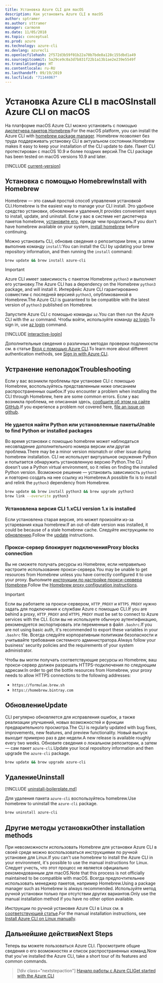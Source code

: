 ```yaml
---
title: Установка Azure CLI для macOS
description: Как установить Azure CLI в macOS
author: sptramer
ms.author: sttramer
manager: carmonm
ms.date: 11/05/2018
ms.topic: conceptual
ms.prod: azure
ms.technology: azure-cli
ms.devlang: azurecli
ms.openlocfilehash: 2f572d3b59f01b22a70b7bde8a128c155dbd1a49
ms.sourcegitcommit: 5a29ce9c0a3d7b831f22b1a13b1ae2e239e5549f
ms.translationtype: HT
ms.contentlocale: ru-RU
ms.lasthandoff: 09/19/2019
ms.locfileid: "71144067"
---
```

# <a name="install-azure-cli-on-macos"></a><span data-ttu-id="3632e-103">Установка Azure CLI в macOS</span><span class="sxs-lookup"><span data-stu-id="3632e-103">Install Azure CLI on macOS</span></span>

<span data-ttu-id="3632e-104">На платформе macOS Azure CLI можно установить с помощью [диспетчера пакетов Homebrew](https://brew.sh).</span><span class="sxs-lookup"><span data-stu-id="3632e-104">For the macOS platform, you can install the Azure CLI with [homebrew package manager](https://brew.sh).</span></span> <span data-ttu-id="3632e-105">Homebrew позволяет без труда поддерживать установку CLI в актуальном состоянии.</span><span class="sxs-lookup"><span data-stu-id="3632e-105">Homebrew makes it easy to keep your installation of the CLI update to date.</span></span> <span data-ttu-id="3632e-106">Пакет CLI протестирован с macOS 10.9 и более поздних версий.</span><span class="sxs-lookup"><span data-stu-id="3632e-106">The CLI package has been tested on macOS versions 10.9 and later.</span></span>

[!INCLUDE [current-version](includes/current-version.md)]

## <a name="install-with-homebrew"></a><span data-ttu-id="3632e-107">Установка с помощью Homebrew</span><span class="sxs-lookup"><span data-stu-id="3632e-107">Install with Homebrew</span></span>

<span data-ttu-id="3632e-108">Homebrew — это самый простой способ управления установкой CLI.</span><span class="sxs-lookup"><span data-stu-id="3632e-108">Homebrew is the easiest way to manage your CLI install.</span></span> <span data-ttu-id="3632e-109">Это удобное средство установки, обновления и удаления,</span><span class="sxs-lookup"><span data-stu-id="3632e-109">It provides convenient ways to install, update, and uninstall.</span></span>
<span data-ttu-id="3632e-110">Если у вас в системе нет диспетчера пакетов homebrew, [установите его](https://docs.brew.sh/Installation.html), прежде чем продолжить.</span><span class="sxs-lookup"><span data-stu-id="3632e-110">If you don't have homebrew available on your system, [install homebrew](https://docs.brew.sh/Installation.html) before continuing.</span></span>

<span data-ttu-id="3632e-111">Можно установить CLI, обновив сведения о репозитории brew, а затем выполнив команду `install`:</span><span class="sxs-lookup"><span data-stu-id="3632e-111">You can install the CLI by updating your brew repository information, and then running the `install` command:</span></span>

```bash
brew update && brew install azure-cli
```

> [!IMPORTANT]
>
> <span data-ttu-id="3632e-112">Azure CLI имеет зависимость с пакетом Homebrew `python3` и выполняет его установку.</span><span class="sxs-lookup"><span data-stu-id="3632e-112">The Azure CLI has a dependency on the Homebrew `python3` package, and will install it.</span></span>
> <span data-ttu-id="3632e-113">Интерфейс Azure CLI гарантированно совместим с последней версией `python3`, опубликованной в Homebrew.</span><span class="sxs-lookup"><span data-stu-id="3632e-113">The Azure CLI is guaranteed to be compatible with the latest version of `python3` published on Homebrew.</span></span>

<span data-ttu-id="3632e-114">Запустите Azure CLI с помощью команды `az`.</span><span class="sxs-lookup"><span data-stu-id="3632e-114">You can then run the Azure CLI with the `az` command.</span></span> <span data-ttu-id="3632e-115">Чтобы войти, используйте команду [az login](/cli/azure/reference-index#az-login).</span><span class="sxs-lookup"><span data-stu-id="3632e-115">To sign in, use [az login](/cli/azure/reference-index#az-login) command.</span></span>

[!INCLUDE [interactive-login](includes/interactive-login.md)]

<span data-ttu-id="3632e-116">Дополнительные сведения о различных методах проверки подлинности см. в статье [Вход с помощью Azure CLI](authenticate-azure-cli.md).</span><span class="sxs-lookup"><span data-stu-id="3632e-116">To learn more about different authentication methods, see [Sign in with Azure CLI](authenticate-azure-cli.md).</span></span>

## <a name="troubleshooting"></a><span data-ttu-id="3632e-117">Устранение неполадок</span><span class="sxs-lookup"><span data-stu-id="3632e-117">Troubleshooting</span></span>

<span data-ttu-id="3632e-118">Если у вас возникли проблемы при установке CLI с помощью Homebrew, воспользуйтесь представленным ниже описанием распространенных ошибок.</span><span class="sxs-lookup"><span data-stu-id="3632e-118">If you encounter a problem when installing the CLI through Homebrew, here are some common errors.</span></span> <span data-ttu-id="3632e-119">Если у вас возникла проблема, не описанная здесь, [сообщите об этом на сайте GitHub](https://github.com/Azure/azure-cli/issues).</span><span class="sxs-lookup"><span data-stu-id="3632e-119">If you experience a problem not covered here, [file an issue on github](https://github.com/Azure/azure-cli/issues).</span></span>

### <a name="unable-to-find-python-or-installed-packages"></a><span data-ttu-id="3632e-120">Не удается найти Python или установленные пакеты</span><span class="sxs-lookup"><span data-stu-id="3632e-120">Unable to find Python or installed packages</span></span>

<span data-ttu-id="3632e-121">Во время установки с помощью homebrew может наблюдаться несовпадение дополнительного номера версии или другая проблема.</span><span class="sxs-lookup"><span data-stu-id="3632e-121">There may be a minor version mismatch or other issue during homebrew installation.</span></span> <span data-ttu-id="3632e-122">CLI не использует виртуальное окружение Python и попытается обнаружить установленную версию Python.</span><span class="sxs-lookup"><span data-stu-id="3632e-122">The CLI doesn't use a Python virtual environment, so it relies on finding the installed Python version.</span></span> <span data-ttu-id="3632e-123">Возможное решение — установить зависимость `python3` и повторно создать на нее ссылку из Homebrew.</span><span class="sxs-lookup"><span data-stu-id="3632e-123">A possible fix is to install and relink the `python3` dependency from Homebrew.</span></span>

```bash
brew update && brew install python3 && brew upgrade python3
brew link --overwrite python3
```

### <a name="cli-version-1x-is-installed"></a><span data-ttu-id="3632e-124">Установлена версия CLI 1.x</span><span class="sxs-lookup"><span data-stu-id="3632e-124">CLI version 1.x is installed</span></span>

<span data-ttu-id="3632e-125">Если установлена старая версия, это может произойти из-за устаревания кэша homebrew.</span><span class="sxs-lookup"><span data-stu-id="3632e-125">If an out-of-date version was installed, it could be because of a stale homebrew cache.</span></span> <span data-ttu-id="3632e-126">Следуйте инструкциям по [обновлению](#Update).</span><span class="sxs-lookup"><span data-stu-id="3632e-126">Follow the [update](#Update) instructions.</span></span>

### <a name="proxy-blocks-connection"></a><span data-ttu-id="3632e-127">Прокси-сервер блокирует подключения</span><span class="sxs-lookup"><span data-stu-id="3632e-127">Proxy blocks connection</span></span>

<span data-ttu-id="3632e-128">Вы не сможете получать ресурсы из Homebrew, если неправильно настроите использование прокси-сервера.</span><span class="sxs-lookup"><span data-stu-id="3632e-128">You may be unable to get resources from Homebrew unless you have correctly configured it to use your proxy.</span></span> <span data-ttu-id="3632e-129">Выполните [инструкции по настройке прокси-сервера Homebrew](https://docs.brew.sh/Manpage#using-homebrew-behind-a-proxy).</span><span class="sxs-lookup"><span data-stu-id="3632e-129">Follow the [Homebrew proxy configuration instructions](https://docs.brew.sh/Manpage#using-homebrew-behind-a-proxy).</span></span>

> [!IMPORTANT]
> <span data-ttu-id="3632e-130">Если вы работаете за прокси-сервером, `HTTP_PROXY` и `HTTPS_PROXY` нужно задать для подключения к службам Azure с помощью CLI.</span><span class="sxs-lookup"><span data-stu-id="3632e-130">If you are behind a proxy, `HTTP_PROXY` and `HTTPS_PROXY` must be set to connect to Azure services with the CLI.</span></span>
> <span data-ttu-id="3632e-131">Если вы не используете обычную аутентификацию, рекомендуется экспортировать эти переменные в файл `.bashrc`.</span><span class="sxs-lookup"><span data-stu-id="3632e-131">If you are not using basic auth, it's recommended to export these variables in your `.bashrc` file.</span></span>
> <span data-ttu-id="3632e-132">Всегда следуйте корпоративным политикам безопасности и учитывайте требования системного администратора.</span><span class="sxs-lookup"><span data-stu-id="3632e-132">Always follow your business' security policies and the requirements of your system administrator.</span></span>

<span data-ttu-id="3632e-133">Чтобы вы могли получать соответствующие ресурсы из Homebrew, ваш прокси-сервер должен разрешать HTTPS-подключения по следующим адресам:</span><span class="sxs-lookup"><span data-stu-id="3632e-133">In order to get the bottle resources from Homebrew, your proxy needs to allow HTTPS connections to the following addresses:</span></span>

* `https://formulae.brew.sh`
* `https://homebrew.bintray.com`

## <a name="update"></a><span data-ttu-id="3632e-134">Обновление</span><span class="sxs-lookup"><span data-stu-id="3632e-134">Update</span></span>

<span data-ttu-id="3632e-135">CLI регулярно обновляется для исправления ошибок, а также реализации улучшений, новых возможностей и функции предварительного просмотра.</span><span class="sxs-lookup"><span data-stu-id="3632e-135">The CLI is regularly updated with bug fixes, improvements, new features, and preview functionality.</span></span> <span data-ttu-id="3632e-136">Новый выпуск выходит примерно раз в две недели.</span><span class="sxs-lookup"><span data-stu-id="3632e-136">A new release is available roughly every two weeks.</span></span> <span data-ttu-id="3632e-137">Обновите сведения о локальном репозитории, а затем — сам пакет `azure-cli`.</span><span class="sxs-lookup"><span data-stu-id="3632e-137">Update your local repository information and then upgrade the `azure-cli` package.</span></span>

```bash
brew update && brew upgrade azure-cli
```

## <a name="uninstall"></a><span data-ttu-id="3632e-138">Удаление</span><span class="sxs-lookup"><span data-stu-id="3632e-138">Uninstall</span></span>

[!INCLUDE [uninstall-boilerplate.md](includes/uninstall-boilerplate.md)]

<span data-ttu-id="3632e-139">Для удаления пакета `azure-cli` воспользуйтесь homebrew.</span><span class="sxs-lookup"><span data-stu-id="3632e-139">Use homebrew to uninstall the `azure-cli` package.</span></span>

```bash
brew uninstall azure-cli
```

## <a name="other-installation-methods"></a><span data-ttu-id="3632e-140">Другие методы установки</span><span class="sxs-lookup"><span data-stu-id="3632e-140">Other installation methods</span></span>

<span data-ttu-id="3632e-141">При невозможности использовать Homebrew для установки Azure CLI в своей среде можно воспользоваться инструкциями по ручной установке для Linux.</span><span class="sxs-lookup"><span data-stu-id="3632e-141">If you can't use homebrew to install the Azure CLI in your environment, it's possible to use the manual instructions for Linux.</span></span> <span data-ttu-id="3632e-142">Следует учесть, что этот процесс не является официально рекомендованным для macOS.</span><span class="sxs-lookup"><span data-stu-id="3632e-142">Note that this process is not officially maintained to be compatible with macOS.</span></span> <span data-ttu-id="3632e-143">Всегда предпочтительнее использовать менеджер пакетов, например Homebrew.</span><span class="sxs-lookup"><span data-stu-id="3632e-143">Using a package manager such as Homebrew is always recommended.</span></span> <span data-ttu-id="3632e-144">Используйте метод ручной установки только при отсутствии других вариантов.</span><span class="sxs-lookup"><span data-stu-id="3632e-144">Only use the manual installation method if you have no other option available.</span></span>

<span data-ttu-id="3632e-145">Инструкции по ручной установке Azure CLI в Linux см. в [соответствующей статье](install-azure-cli-linux.md).</span><span class="sxs-lookup"><span data-stu-id="3632e-145">For the manual installation instructions, see [Install Azure CLI on Linux manually](install-azure-cli-linux.md).</span></span>

## <a name="next-steps"></a><span data-ttu-id="3632e-146">Дальнейшие действия</span><span class="sxs-lookup"><span data-stu-id="3632e-146">Next Steps</span></span>

<span data-ttu-id="3632e-147">Теперь вы можете пользоваться Azure CLI. Просмотрите общие сведения о его возможностях и список распространенных команд.</span><span class="sxs-lookup"><span data-stu-id="3632e-147">Now that you've installed the Azure CLI, take a short tour of its features and common commands.</span></span>

> [!div class="nextstepaction"]
> [<span data-ttu-id="3632e-148">Начало работы с Azure CLI</span><span class="sxs-lookup"><span data-stu-id="3632e-148">Get started with the Azure CLI</span></span>](get-started-with-azure-cli.md)
